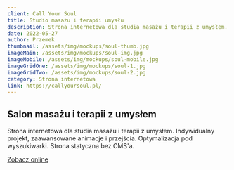 ```yaml
---
client: Call Your Soul
title: Studio masażu i terapii umysłu
description: Strona internetowa dla studia masażu i terapii z umysłem. Indywidualny projekt, zaawansowane animacje i przejścia. Optymalizacja pod wyszukiwarki. Strona statyczna bez CMS'a.
date: 2022-05-27
author: Przemek
thumbnail: /assets/img/mockups/soul-thumb.jpg
imageMain: /assets/img/mockups/soul-img.jpg
imageMobile: /assets/img/mockups/soul-mobile.jpg
imageGridOne: /assets/img/mockups/soul-1.jpg
imageGridTwo: /assets/img/mockups/soul-2.jpg
category: Strona internetowa
link: https://callyoursoul.pl/
---
```


## Salon masażu i terapii z umysłem

Strona internetowa dla studia masażu i terapii z umysłem. Indywidualny projekt, zaawansowane animacje i przejścia. Optymalizacja pod wyszukiwarki. Strona statyczna bez CMS'a.

<a href="https://callyoursoul.pl/" title="Zobacz online" target="_blank" class="button" rel="nofollow">Zobacz online</a>